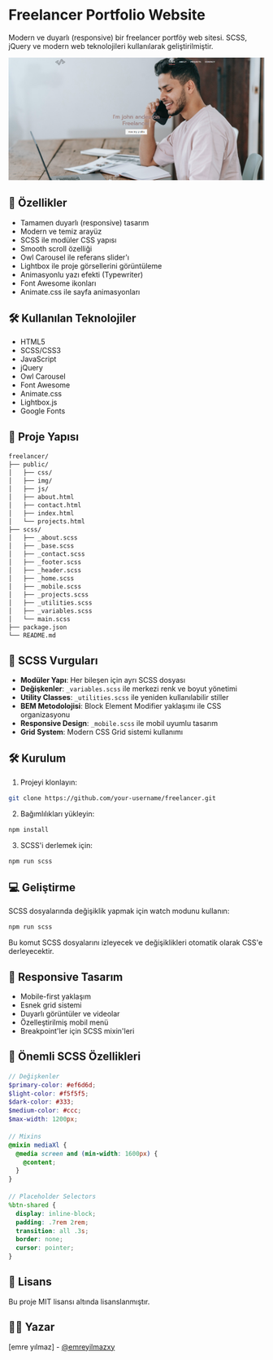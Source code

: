 # Freelancer Portfolio Website

Modern ve duyarlı (responsive) bir freelancer portföy web sitesi. SCSS, jQuery ve modern web teknolojileri kullanılarak geliştirilmiştir.

![Proje Önizleme](./public/img/main-background-promote.png)

## 🚀 Özellikler

- Tamamen duyarlı (responsive) tasarım
- Modern ve temiz arayüz
- SCSS ile modüler CSS yapısı
- Smooth scroll özelliği
- Owl Carousel ile referans slider'ı
- Lightbox ile proje görsellerini görüntüleme
- Animasyonlu yazı efekti (Typewriter)
- Font Awesome ikonları
- Animate.css ile sayfa animasyonları

## 🛠️ Kullanılan Teknolojiler

- HTML5
- SCSS/CSS3
- JavaScript
- jQuery
- Owl Carousel
- Font Awesome
- Animate.css
- Lightbox.js
- Google Fonts

## 📂 Proje Yapısı

```
freelancer/
├── public/
│   ├── css/
│   ├── img/
│   ├── js/
│   ├── about.html
│   ├── contact.html
│   ├── index.html
│   └── projects.html
├── scss/
│   ├── _about.scss
│   ├── _base.scss
│   ├── _contact.scss
│   ├── _footer.scss
│   ├── _header.scss
│   ├── _home.scss
│   ├── _mobile.scss
│   ├── _projects.scss
│   ├── _utilities.scss
│   ├── _variables.scss
│   └── main.scss
├── package.json
└── README.md
```

## 🎨 SCSS Vurguları

- **Modüler Yapı**: Her bileşen için ayrı SCSS dosyası
- **Değişkenler**: `_variables.scss` ile merkezi renk ve boyut yönetimi
- **Utility Classes**: `_utilities.scss` ile yeniden kullanılabilir stiller
- **BEM Metodolojisi**: Block Element Modifier yaklaşımı ile CSS organizasyonu
- **Responsive Design**: `_mobile.scss` ile mobil uyumlu tasarım
- **Grid System**: Modern CSS Grid sistemi kullanımı

## 🛠️ Kurulum

1. Projeyi klonlayın:
```bash
git clone https://github.com/your-username/freelancer.git
```

2. Bağımlılıkları yükleyin:
```bash
npm install
```

3. SCSS'i derlemek için:
```bash
npm run scss
```

## 💻 Geliştirme

SCSS dosyalarında değişiklik yapmak için watch modunu kullanın:

```bash
npm run scss
```

Bu komut SCSS dosyalarını izleyecek ve değişiklikleri otomatik olarak CSS'e derleyecektir.

## 📱 Responsive Tasarım

- Mobile-first yaklaşım
- Esnek grid sistemi
- Duyarlı görüntüler ve videolar
- Özelleştirilmiş mobil menü
- Breakpoint'ler için SCSS mixin'leri

## 🎯 Önemli SCSS Özellikleri

```scss
// Değişkenler
$primary-color: #ef6d6d;
$light-color: #f5f5f5;
$dark-color: #333;
$medium-color: #ccc;
$max-width: 1200px;

// Mixins
@mixin mediaXl {
  @media screen and (min-width: 1600px) {
    @content;
  }
}

// Placeholder Selectors
%btn-shared {
  display: inline-block;
  padding: .7rem 2rem;
  transition: all .3s;
  border: none;
  cursor: pointer;
}
```

## 📄 Lisans

Bu proje MIT lisansı altında lisanslanmıştır.

## 👨‍💻 Yazar

[emre yılmaz] - [@emreyilmazxy](https://github.com/emreyilmazxy)
